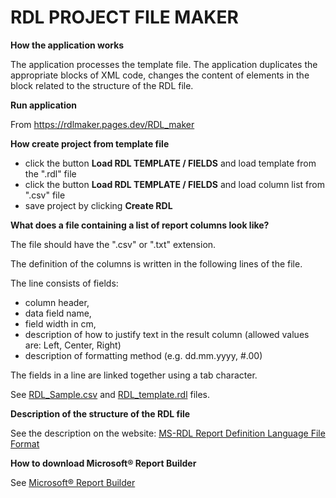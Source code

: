 # RDL PROJECT FILE MAKER

**How the application works**

The application processes the template file. The application duplicates the appropriate blocks of XML code, changes the content of elements in the block related to the structure of the RDL file.

**Run application**

From https://rdlmaker.pages.dev/RDL_maker

**How create project from template file**

- click the button **Load RDL TEMPLATE / FIELDS** and load template from the ".rdl" file
- click the button **Load RDL TEMPLATE / FIELDS** and load column list from ".csv" file 
- save project by clicking **Create RDL**

**What does a file containing a list of report columns look like?**

The file should have the ".csv" or ".txt" extension.

The definition of the columns is written in the following lines of the file.

The line consists of fields:
- column header,
- data field name,
- field width in cm,
- description of how to justify text in the result column (allowed values are: Left, Center, Right)
- description of formatting method (e.g. dd.mm.yyyy, #.00)

The fields in a line are linked together using a tab character.

See [RDL_Sample.csv](https://github.com/Jacek-Kaleta/RDL_maker/blob/main/RDL_Sample.csv) and [RDL_template.rdl](https://github.com/Jacek-Kaleta/RDL_maker/blob/main/RDL_Template.rdl) files.

**Description of the structure of the RDL file**

See the description on the website: [MS-RDL Report Definition Language File Format](https://learn.microsoft.com/en-us/openspecs/sql_server_protocols/ms-rdl/53287204-7cd0-4bc9-a5cd-d42a5925dca1)

**How to download Microsoft® Report Builder**

See [Microsoft® Report Builder](https://www.microsoft.com/en-us/download/details.aspx?id=53613)
